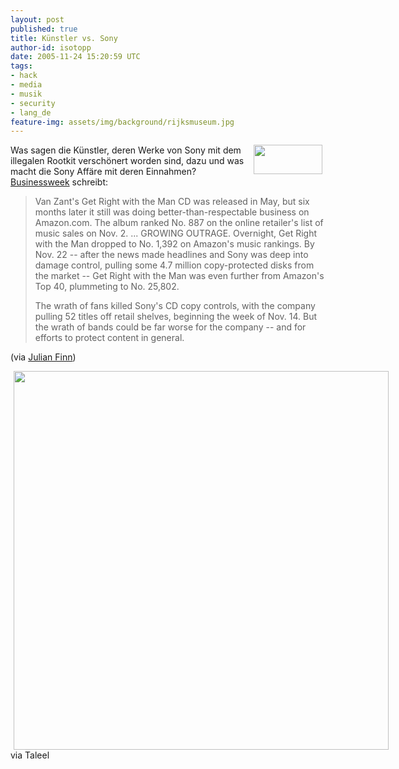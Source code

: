 ```yaml
---
layout: post
published: true
title: Künstler vs. Sony
author-id: isotopp
date: 2005-11-24 15:20:59 UTC
tags:
- hack
- media
- musik
- security
- lang_de
feature-img: assets/img/background/rijksmuseum.jpg
---
```

<img width='110' height='47' border='0' hspace='5' align='right' src='/uploads/sonyelectronics.serendipityThumb.jpg' alt='' /> Was sagen die Künstler, deren Werke von Sony mit dem illegalen Rootkit verschönert worden sind, dazu und was macht die Sony Affäre mit deren Einnahmen? <a href="http://businessweek.com/technology/content/nov2005/tc20051122_343542.htm">Businessweek</a> schreibt: <blockquote>Van Zant's Get Right with the Man CD was released in May, but six months later it still was doing better-than-respectable business on Amazon.com. The album ranked No. 887 on the online retailer's list of music sales on Nov. 2. ... GROWING OUTRAGE.  Overnight, Get Right with the Man dropped to No. 1,392 on Amazon's music rankings. By Nov. 22 -- after the news made headlines and Sony was deep into damage control, pulling some 4.7 million copy-protected disks from the market -- Get Right with the Man was even further from Amazon's Top 40, plummeting to No. 25,802.

The wrath of fans killed Sony's CD copy controls, with the company pulling 52 titles off retail shelves, beginning the week of Nov. 14. But the wrath of bands could be far worse for the company -- and for efforts to protect content in general.</blockquote> (via <a href="http://www.julian-finn.de/blog/index.php?/archives/491-Mal-wieder-Rootkit.html">Julian Finn</a>)

<div class="serendipity_imageComment_center" style="width: 600px"><div class="serendipity_imageComment_img"><img width='600' height='606' border='0' hspace='5' src='/uploads/hellokitty6de.jpg' alt='' /></div><div class="serendipity_imageComment_txt">via Taleel</div></div>
